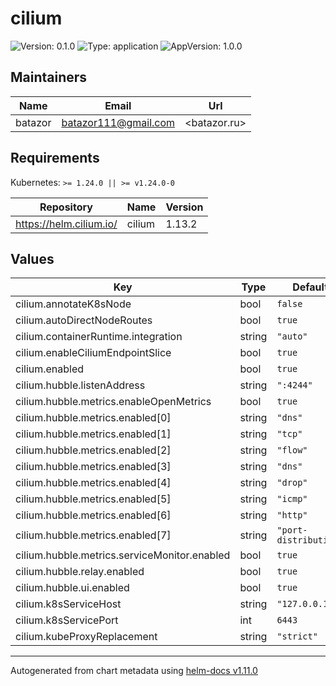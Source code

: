 # cilium

![Version: 0.1.0](https://img.shields.io/badge/Version-0.1.0-informational?style=flat-square) ![Type: application](https://img.shields.io/badge/Type-application-informational?style=flat-square) ![AppVersion: 1.0.0](https://img.shields.io/badge/AppVersion-1.0.0-informational?style=flat-square)

## Maintainers

| Name | Email | Url |
| ---- | ------ | --- |
| batazor | <batazor111@gmail.com> | <batazor.ru> |

## Requirements

Kubernetes: `>= 1.24.0 || >= v1.24.0-0`

| Repository | Name | Version |
|------------|------|---------|
| https://helm.cilium.io/ | cilium | 1.13.2 |

## Values

| Key | Type | Default | Description |
|-----|------|---------|-------------|
| cilium.annotateK8sNode | bool | `false` |  |
| cilium.autoDirectNodeRoutes | bool | `true` |  |
| cilium.containerRuntime.integration | string | `"auto"` |  |
| cilium.enableCiliumEndpointSlice | bool | `true` |  |
| cilium.enabled | bool | `true` |  |
| cilium.hubble.listenAddress | string | `":4244"` |  |
| cilium.hubble.metrics.enableOpenMetrics | bool | `true` |  |
| cilium.hubble.metrics.enabled[0] | string | `"dns"` |  |
| cilium.hubble.metrics.enabled[1] | string | `"tcp"` |  |
| cilium.hubble.metrics.enabled[2] | string | `"flow"` |  |
| cilium.hubble.metrics.enabled[3] | string | `"dns"` |  |
| cilium.hubble.metrics.enabled[4] | string | `"drop"` |  |
| cilium.hubble.metrics.enabled[5] | string | `"icmp"` |  |
| cilium.hubble.metrics.enabled[6] | string | `"http"` |  |
| cilium.hubble.metrics.enabled[7] | string | `"port-distribution"` |  |
| cilium.hubble.metrics.serviceMonitor.enabled | bool | `true` |  |
| cilium.hubble.relay.enabled | bool | `true` |  |
| cilium.hubble.ui.enabled | bool | `true` |  |
| cilium.k8sServiceHost | string | `"127.0.0.1"` |  |
| cilium.k8sServicePort | int | `6443` |  |
| cilium.kubeProxyReplacement | string | `"strict"` |  |

----------------------------------------------
Autogenerated from chart metadata using [helm-docs v1.11.0](https://github.com/norwoodj/helm-docs/releases/v1.11.0)
